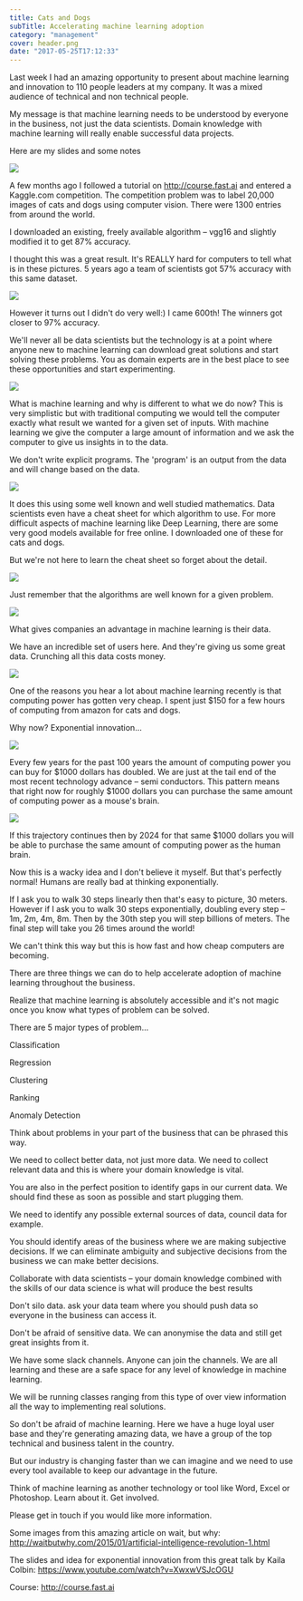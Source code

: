 ```yaml
---
title: Cats and Dogs
subTitle: Accelerating machine learning adoption
category: "management"
cover: header.png
date: "2017-05-25T17:12:33"
---
```


Last week I had an amazing opportunity to present about machine learning and innovation to 110 people leaders at my company. It was a mixed audience of technical and non technical people.

My message is that machine learning needs to be understood by everyone in the business, not just the data scientists. Domain knowledge with machine learning will really enable successful data projects.

Here are my slides and some notes

![](./1.png)

A few months ago I followed a tutorial on http://course.fast.ai and entered a Kaggle.com competition. The competition problem was to label 20,000 images of cats and dogs using computer vision. There were 1300 entries from around the world.

I downloaded an existing, freely available algorithm – vgg16 and slightly modified it to get 87% accuracy.

I thought this was a great result. It's REALLY hard for computers to tell what is in these pictures. 5 years ago a team of scientists got 57% accuracy with this same dataset.

![](./2.png)

However it turns out I didn't do very well:) I came 600th! The winners got closer to 97% accuracy.

We'll never all be data scientists but the technology is at a point where anyone new to machine learning can download great solutions and start solving these problems. You as domain experts are in the best place to see these opportunities and start experimenting.

![](./3.png)

What is machine learning and why is different to what we do now? This is very simplistic but with traditional computing we would tell the computer exactly what result we wanted for a given set of inputs. With machine learning we give the computer a large amount of information and we ask the computer to give us insights in to the data.

We don't write explicit programs. The 'program' is an output from the data and will change based on the data.

![](./4.png)

It does this using some well known and well studied mathematics. Data scientists even have a cheat sheet for which algorithm to use. For more difficult aspects of machine learning like Deep Learning, there are some very good models available for free online. I downloaded one of these for cats and dogs.

But we're not here to learn the cheat sheet so forget about the detail.

![](./5.png)

Just remember that the algorithms are well known for a given problem.

![](./6.png)

What gives companies an advantage in machine learning is their data.

We have an incredible set of users here. And they're giving us some great data. Crunching all this data costs money.

![](./7.png)

One of the reasons you hear a lot about machine learning recently is that computing power has gotten very cheap. I spent just $150 for a few hours of computing from amazon for cats and dogs.

Why now? Exponential innovation…

![](./8.png)

Every few years for the past 100 years the amount of computing power you can buy for $1000 dollars has doubled. We are just at the tail end of the most recent technology advance – semi conductors. This pattern means that right now for roughly $1000 dollars you can purchase the same amount of computing power as a mouse's brain.

![](./9.png)

If this trajectory continues then by 2024 for that same $1000 dollars you will be able to purchase the same amount of computing power as the human brain.

Now this is a wacky idea and I don't believe it myself. But that's perfectly normal! Humans are really bad at thinking exponentially.

If I ask you to walk 30 steps linearly then that's easy to picture, 30 meters. However if I ask you to walk 30 steps exponentially, doubling every step – 1m, 2m, 4m, 8m. Then by the 30th step you will step billions of meters. The final step will take you 26 times around the world!

We can't think this way but this is how fast and how cheap computers are becoming.

There are three things we can do to help accelerate adoption of machine learning throughout the business.

Realize that machine learning is absolutely accessible and it's not magic once you know what types of problem can be solved.

There are 5 major types of problem…

Classification

Regression

Clustering

Ranking

Anomaly Detection

Think about problems in your part of the business that can be phrased this way.

We need to collect better data, not just more data. We need to collect relevant data and this is where your domain knowledge is vital.

You are also in the perfect position to identify gaps in our current data. We should find these as soon as possible and start plugging them.

We need to identify any possible external sources of data, council data for example.

You should identify areas of the business where we are making subjective decisions. If we can eliminate ambiguity and subjective decisions from the business we can make better decisions.

Collaborate with data scientists – your domain knowledge combined with the skills of our data science is what will produce the best results

Don't silo data. ask your data team where you should push data so everyone in the business can access it.

Don't be afraid of sensitive data. We can anonymise the data and still get great insights from it.

We have some slack channels. Anyone can join the channels. We are all learning and these are a safe space for any level of knowledge in machine learning.

We will be running classes ranging from this type of over view information all the way to implementing real solutions.

So don't be afraid of machine learning. Here we have a huge loyal user base and they're generating amazing data, we have a group of the top technical and business talent in the country.

But our industry is changing faster than we can imagine and we need to use every tool available to keep our advantage in the future.

Think of machine learning as another technology or tool like Word, Excel or Photoshop. Learn about it. Get involved.

Please get in touch if you would like more information.

Some images from this amazing article on wait, but why: http://waitbutwhy.com/2015/01/artificial-intelligence-revolution-1.html

The slides and idea for exponential innovation from this great talk by Kaila Colbin: https://www.youtube.com/watch?v=XwxwVSJcOGU

Course: http://course.fast.ai
